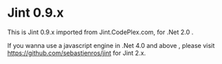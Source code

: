 # Jint 0.9.x

This is Jint 0.9.x imported from Jint.CodePlex.com, for .Net 2.0 .

If you wanna use a javascript engine in .Net 4.0 and above , please visit https://github.com/sebastienros/jint for Jint 2.x.
